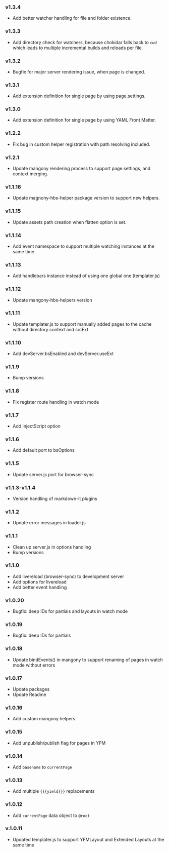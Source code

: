 ### v1.3.4
- Add better watcher handling for file and folder existence. 

### v1.3.3
- Add directory check for watchers, because chokidar falls back to `cwd` which leads to multiple incremental builds and reloads per file. 

### v1.3.2
- Bugfix for major server rendering issue, when page is changed. 

### v1.3.1
- Add extension definition for single page by using page.settings.

### v1.3.0
- Add extension definition for single page by using YAML Front Matter.

### v1.2.2
- Fix bug in custom helper registration with path resolving included.

### v1.2.1
- Update mangony rendering process to support page.settings, and context merging.

### v1.1.16
- Update magnony-hbs-helper package version to support new helpers.

### v1.1.15
- Update assets path creation when flatten option is set.

### v1.1.14
- Add event namespace to support multiple watching instances at the same time.

### v1.1.13
- Add handlebars instance instead of using one global one (templater.js)

### v1.1.12
- Update mangony-hbs-helpers version

### v1.1.11
- Update templater.js to support manually added pages  to the cache without directory context and srcExt

### v1.1.10
- Add devServer.bsEnabled and devServer.useExt

### v1.1.9
- Bump versions

### v1.1.8
- Fix register route handling in watch mode

### v1.1.7
- Add injectScript option

### v1.1.6
- Add default port to bsOptions

### v1.1.5
- Update server.js port for browser-sync

### v1.1.3-v1.1.4
- Version handling of markdown-it plugins

### v1.1.2
- Update error messages in loader.js

### v1.1.1
- Clean up server.js in options handling
- Bump versions

### v1.1.0
- Add livereload (browser-sync) to development server
- Add options for livereload
- Add better event handling 

### v1.0.20
- Bugfix: deep IDs for partials and layouts in watch mode

### v1.0.19
- Bugfix: deep IDs for partials

### v1.0.18
- Update bindEvents() in mangony to support renaming of pages in watch mode without errors 

### v1.0.17
- Update packages
- Update Readme

### v1.0.16
- Add custom mangony helpers

### v1.0.15
- Add unpublish/publish flag for pages in YFM

### v1.0.14
- Add `basename` to `currentPage`

### v1.0.13
- Add multiple `{{{yield}}}` replacements

### v1.0.12
- Add `currentPage` data object to `@root`

### v.1.0.11
- Updated templater.js to support YFMLayout and Extended Layouts at the same time
